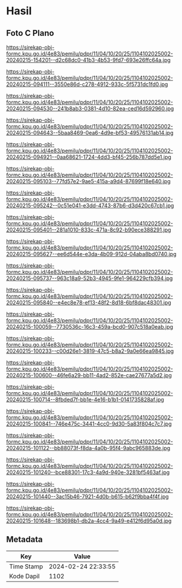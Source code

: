 # Hasil

## Foto C Plano

https://sirekap-obj-formc.kpu.go.id/4e83/pemilu/pdpr/11/04/10/20/25/1104102025002-20240215-154201--d2c68dc0-41b3-4b53-9fd7-693e26ffc64a.jpg

https://sirekap-obj-formc.kpu.go.id/4e83/pemilu/pdpr/11/04/10/20/25/1104102025002-20240215-094111--3550e86d-c278-4912-933c-5f5731dc1fd0.jpg

https://sirekap-obj-formc.kpu.go.id/4e83/pemilu/pdpr/11/04/10/20/25/1104102025002-20240215-094530--241b8ab3-0381-4d10-82ea-ced16d592960.jpg

https://sirekap-obj-formc.kpu.go.id/4e83/pemilu/pdpr/11/04/10/20/25/1104102025002-20240215-094643--5baa8469-0ea6-4d9e-bf53-49576131ab14.jpg

https://sirekap-obj-formc.kpu.go.id/4e83/pemilu/pdpr/11/04/10/20/25/1104102025002-20240215-094921--0aa68621-1724-4dd3-bf45-256b787dd5e1.jpg

https://sirekap-obj-formc.kpu.go.id/4e83/pemilu/pdpr/11/04/10/20/25/1104102025002-20240215-095103--77fd57e2-9ae5-415a-a9d4-87699f18e640.jpg

https://sirekap-obj-formc.kpu.go.id/4e83/pemilu/pdpr/11/04/10/20/25/1104102025002-20240215-095242--0c51e041-e3dd-4743-87b6-d3d420c67cb1.jpg

https://sirekap-obj-formc.kpu.go.id/4e83/pemilu/pdpr/11/04/10/20/25/1104102025002-20240215-095401--281a1010-833c-471a-8c92-b90ece388291.jpg

https://sirekap-obj-formc.kpu.go.id/4e83/pemilu/pdpr/11/04/10/20/25/1104102025002-20240215-095627--ee6d544e-e3da-4b09-912d-04aba8bd0740.jpg

https://sirekap-obj-formc.kpu.go.id/4e83/pemilu/pdpr/11/04/10/20/25/1104102025002-20240215-095737--963c18a9-52b3-4945-9fe1-964229cfb394.jpg

https://sirekap-obj-formc.kpu.go.id/4e83/pemilu/pdpr/11/04/10/20/25/1104102025002-20240215-095840--e4ec8e78-ef13-48f2-8d18-6bf8dac48301.jpg

https://sirekap-obj-formc.kpu.go.id/4e83/pemilu/pdpr/11/04/10/20/25/1104102025002-20240215-100059--7730536c-16c3-459a-bcd0-907c518a0eab.jpg

https://sirekap-obj-formc.kpu.go.id/4e83/pemilu/pdpr/11/04/10/20/25/1104102025002-20240215-100233--c00d26e1-3819-47c5-b8a2-9a0e66ea9845.jpg

https://sirekap-obj-formc.kpu.go.id/4e83/pemilu/pdpr/11/04/10/20/25/1104102025002-20240215-100600--46fe6a29-bb11-4ad2-852e-cae27677a5d2.jpg

https://sirekap-obj-formc.kpu.go.id/4e83/pemilu/pdpr/11/04/10/20/25/1104102025002-20240215-100714--8fbded7f-bb1e-4e16-b1b1-0141735828af.jpg

https://sirekap-obj-formc.kpu.go.id/4e83/pemilu/pdpr/11/04/10/20/25/1104102025002-20240215-100841--746e475c-3441-4cc0-9d30-5a83f804c7c7.jpg

https://sirekap-obj-formc.kpu.go.id/4e83/pemilu/pdpr/11/04/10/20/25/1104102025002-20240215-101122--bb88073f-f8da-4a0b-95f4-9abc965883de.jpg

https://sirekap-obj-formc.kpu.go.id/4e83/pemilu/pdpr/11/04/10/20/25/1104102025002-20240215-101240--bce88301-17c3-4a9d-940e-3281bf5463af.jpg

https://sirekap-obj-formc.kpu.go.id/4e83/pemilu/pdpr/11/04/10/20/25/1104102025002-20240215-101440--3ac15b46-7921-4d0b-b615-b62f9bba4f4f.jpg

https://sirekap-obj-formc.kpu.go.id/4e83/pemilu/pdpr/11/04/10/20/25/1104102025002-20240215-101648--183698b1-db2a-4cc4-9a49-e412f6d95a0d.jpg


## Metadata

| Key        | Value               |
| ---------- | ------------------- |
| Time Stamp | 2024-02-24 22:33:55 |
| Kode Dapil | 1102                |



